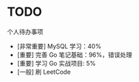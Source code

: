 # TODO

个人待办事项

- [非常重要] MySQL 学习：40%
- [重要] 完善 Go 笔记基础：96%，错误处理
- [重要] 学习 Go 实战项目: 5%
- [一般] 刷 LeetCode
